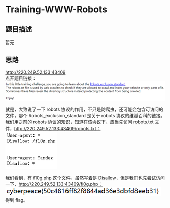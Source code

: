 # Training-WWW-Robots
## 题目描述
暂无  

## 思路
http://220.249.52.133:43409  
点开题目链接：  
![avatar](./picture/Training-WWW-Robots_1.png)  

就是，大致说了一下 robots 协议的作用，不只是防爬虫，还可能会包含可访问的文件，那个 Robots_exclusion_standard 是关于 robots 协议的维基百科的链接。我们用之前的 robots 协议的知识，知道在该协议下，应当先访问 robots.txt 文件，http://220.249.52.133:43409/robots.txt：  
![avatar](./picture/Training-WWW-Robots_2.png)  

我们看到，有 f10g.php 这个文件，虽然写着是 Disallow，但是我们也先尝试访问一下，http://220.249.52.133:43409/fl0g.php：  
![avatar](./picture/Training-WWW-Robots_3.png)  
得到 flag。  
